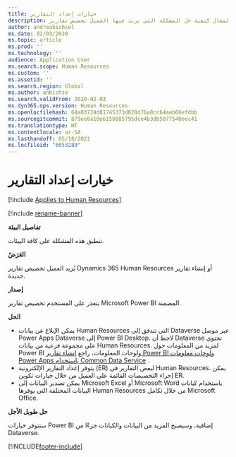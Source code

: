 ```yaml
---
title: خيارات إعداد التقارير
description: يتناول هذا المقال كيفية حل المشكلة التي يريد فيها العميل تخصيص تقارير Microsoft Dynamics 365 Human Resources أو إنشاء تقارير جديدة.
author: andreabichsel
ms.date: 02/03/2020
ms.topic: article
ms.prod: ''
ms.technology: ''
audience: Application User
ms.search.scope: Human Resources
ms.custom: ''
ms.assetid: ''
ms.search.region: Global
ms.author: anbichse
ms.search.validFrom: 2020-02-03
ms.dyn365.ops.version: Human Resources
ms.openlocfilehash: 64a03724d81745373d028d76a8cc64aab66efdbb
ms.sourcegitcommit: 879ee8a10e6158885795dce4b3db5077540eec41
ms.translationtype: HT
ms.contentlocale: ar-SA
ms.lasthandoff: 05/18/2021
ms.locfileid: "6053289"
---
```

# <a name="reporting-options"></a>خيارات إعداد التقارير

[!include [Applies to Human Resources](../includes/applies-to-hr.md)]

[!include [rename-banner](~/includes/cc-data-platform-banner.md)]

**تفاصيل البيئة**

تنطبق هذه المشكلة على كافة البيئات.

**العَرَضْ**

يُريد العميل تخصيص تقارير Dynamics 365 Human Resources أو إنشاء تقارير جديدة.

**إصدار**

يتعذر على المستخدم تخصيص تقارير Microsoft Power BI المضمنة.

**الحل**

- يمكن الإبلاغ عن بيانات Human Resources التي تتدفق إلى Dataverse عبر موصل Power Apps Dataverse إلى Power BI Desktop. لاحظ أن Dataverse تحتوي على مجموعة فرعية من بيانات Human Resources. لمزيد من المعلومات حول Power BI ولوحات المعلومات، راجع [إنشاء تقارير Power BI ولوحات معلومات Power Apps باستخدام Common Data Service](https://powerapps.microsoft.com/blog/cdsconnectortopowerbi) .
- يتوفر إعداد التقارير الإلكترونية (ER) لبعض التقارير في Human Resources. يمكن إجراء التخصيصات القائمة على العميل من خلال خيارات تكوين ER.
- يمكن تصدير البيانات إلى Microsoft Excel أو Microsoft Word باستخدام كيانات البيانات المختلفة التي يوفرها Human Resources من خلال تكامل Microsoft Office.

**حل طويل الأجل**

ستتوفر خيارات Power BI إضافية، وسيصبح المزيد من البيانات والكيانات جزءًا من Dataverse.


[!INCLUDE[footer-include](../includes/footer-banner.md)]